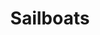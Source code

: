 ---
title: "Sailboats"
desc: An exercise in hand-coded inline SVG animation vs. hand-coded canvas animation with requestAnimationFrame. I think the SMIL used in the SVG may now be deprecated in some browsers...
ghLink: https://www.github.com/benjanes/imgwheel
cpLink: http://codepen.io/benjanes
mainLink: https://www.github.com/benjanes
---